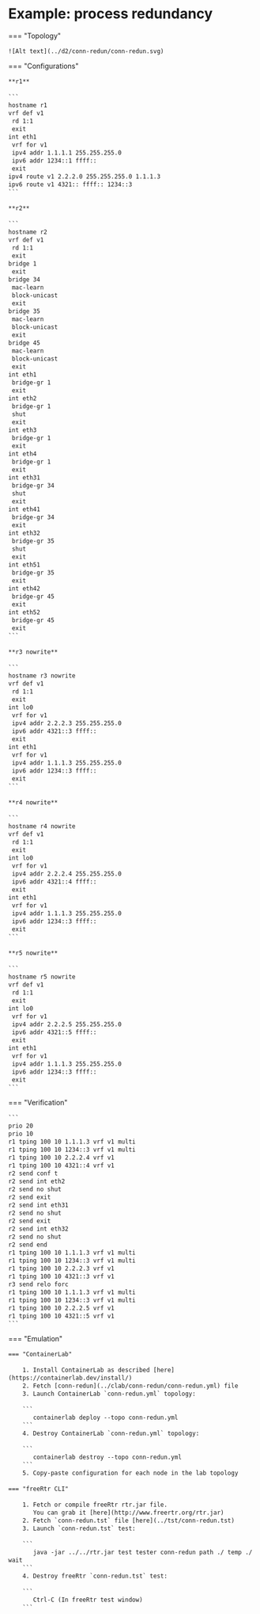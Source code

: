 # Example: process redundancy

=== "Topology"

    ![Alt text](../d2/conn-redun/conn-redun.svg)

=== "Configurations"

    **r1**

    ```
    hostname r1
    vrf def v1
     rd 1:1
     exit
    int eth1
     vrf for v1
     ipv4 addr 1.1.1.1 255.255.255.0
     ipv6 addr 1234::1 ffff::
     exit
    ipv4 route v1 2.2.2.0 255.255.255.0 1.1.1.3
    ipv6 route v1 4321:: ffff:: 1234::3
    ```

    **r2**

    ```
    hostname r2
    vrf def v1
     rd 1:1
     exit
    bridge 1
     exit
    bridge 34
     mac-learn
     block-unicast
     exit
    bridge 35
     mac-learn
     block-unicast
     exit
    bridge 45
     mac-learn
     block-unicast
     exit
    int eth1
     bridge-gr 1
     exit
    int eth2
     bridge-gr 1
     shut
     exit
    int eth3
     bridge-gr 1
     exit
    int eth4
     bridge-gr 1
     exit
    int eth31
     bridge-gr 34
     shut
     exit
    int eth41
     bridge-gr 34
     exit
    int eth32
     bridge-gr 35
     shut
     exit
    int eth51
     bridge-gr 35
     exit
    int eth42
     bridge-gr 45
     exit
    int eth52
     bridge-gr 45
     exit
    ```

    **r3 nowrite**

    ```
    hostname r3 nowrite
    vrf def v1
     rd 1:1
     exit
    int lo0
     vrf for v1
     ipv4 addr 2.2.2.3 255.255.255.0
     ipv6 addr 4321::3 ffff::
     exit
    int eth1
     vrf for v1
     ipv4 addr 1.1.1.3 255.255.255.0
     ipv6 addr 1234::3 ffff::
     exit
    ```

    **r4 nowrite**

    ```
    hostname r4 nowrite
    vrf def v1
     rd 1:1
     exit
    int lo0
     vrf for v1
     ipv4 addr 2.2.2.4 255.255.255.0
     ipv6 addr 4321::4 ffff::
     exit
    int eth1
     vrf for v1
     ipv4 addr 1.1.1.3 255.255.255.0
     ipv6 addr 1234::3 ffff::
     exit
    ```

    **r5 nowrite**

    ```
    hostname r5 nowrite
    vrf def v1
     rd 1:1
     exit
    int lo0
     vrf for v1
     ipv4 addr 2.2.2.5 255.255.255.0
     ipv6 addr 4321::5 ffff::
     exit
    int eth1
     vrf for v1
     ipv4 addr 1.1.1.3 255.255.255.0
     ipv6 addr 1234::3 ffff::
     exit
    ```

=== "Verification"

    ```
    prio 20
    prio 10
    r1 tping 100 10 1.1.1.3 vrf v1 multi
    r1 tping 100 10 1234::3 vrf v1 multi
    r1 tping 100 10 2.2.2.4 vrf v1
    r1 tping 100 10 4321::4 vrf v1
    r2 send conf t
    r2 send int eth2
    r2 send no shut
    r2 send exit
    r2 send int eth31
    r2 send no shut
    r2 send exit
    r2 send int eth32
    r2 send no shut
    r2 send end
    r1 tping 100 10 1.1.1.3 vrf v1 multi
    r1 tping 100 10 1234::3 vrf v1 multi
    r1 tping 100 10 2.2.2.3 vrf v1
    r1 tping 100 10 4321::3 vrf v1
    r3 send relo forc
    r1 tping 100 10 1.1.1.3 vrf v1 multi
    r1 tping 100 10 1234::3 vrf v1 multi
    r1 tping 100 10 2.2.2.5 vrf v1
    r1 tping 100 10 4321::5 vrf v1
    ```

=== "Emulation"

    === "ContainerLab"

        1. Install ContainerLab as described [here](https://containerlab.dev/install/)  
        2. Fetch [conn-redun](../clab/conn-redun/conn-redun.yml) file  
        3. Launch ContainerLab `conn-redun.yml` topology:  

        ```
           containerlab deploy --topo conn-redun.yml  
        ```
        4. Destroy ContainerLab `conn-redun.yml` topology:  

        ```
           containerlab destroy --topo conn-redun.yml  
        ```
        5. Copy-paste configuration for each node in the lab topology

    === "freeRtr CLI"

        1. Fetch or compile freeRtr rtr.jar file.  
           You can grab it [here](http://www.freertr.org/rtr.jar)  
        2. Fetch `conn-redun.tst` file [here](../tst/conn-redun.tst)  
        3. Launch `conn-redun.tst` test:  

        ```
           java -jar ../../rtr.jar test tester conn-redun path ./ temp ./ wait
        ```
        4. Destroy freeRtr `conn-redun.tst` test:  

        ```
           Ctrl-C (In freeRtr test window)
        ```

